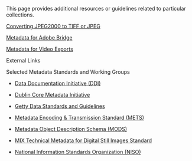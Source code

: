 This page provides additional resources or guidelines related to particular collections.

[Converting JPEG2000 to TIFF or JPEG](https://aouriri.github.io/UTRGV_metadata/docs/ConvertingJPEG2000_toTIFF_JPEG.docx)

[Metadata for Adobe Bridge](https://aouriri.github.io/UTRGV_metadata/docs/Metadata_Bridge.docx)

[Metadata for Video Exports](https://aouriri.github.io/UTRGV_metadata/docs/Metadata_VideoExports.docx)

External Links

Selected Metadata Standards and Working Groups

* [Data Documentation Initiative (DDI)](https://ddialliance.org/)

* [Dublin Core Metadata Initiative](https://dublincore.org/)

* [Getty Data Standards and Guidelines](https://www.getty.edu/research/publications/electronic_publications/index.html)

* [Metadata Encoding & Transmission Standard (METS)](https://www.loc.gov/standards/mets/)

* [Metadata Object Description Schema (MODS)](https://www.loc.gov/standards/mods/)

* [MIX Technical Metadata for Digital Still Images Standard](https://www.loc.gov/standards/mix//)

* [National Information Standards Organization (NISO)](https://www.niso.org/what-we-do)
